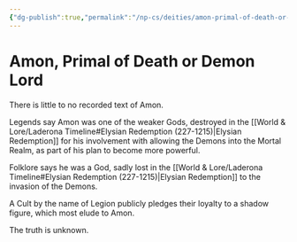```yaml
---
{"dg-publish":true,"permalink":"/np-cs/deities/amon-primal-of-death-or-demon-lord/"}
---
```


# Amon, Primal of Death or Demon Lord

There is little to no recorded text of Amon.

Legends say Amon was one of the weaker Gods, destroyed in the [[World & Lore/Laderona Timeline#Elysian Redemption (227-1215)\|Elysian Redemption]]  for his involvement with allowing the Demons into the Mortal Realm, as part of his plan to become more powerful.

Folklore says he was a God, sadly lost in the [[World & Lore/Laderona Timeline#Elysian Redemption (227-1215)\|Elysian Redemption]] to the invasion of the Demons.

A Cult by the name of Legion publicly pledges their loyalty to a shadow figure, which most elude to Amon.

The truth is unknown.

